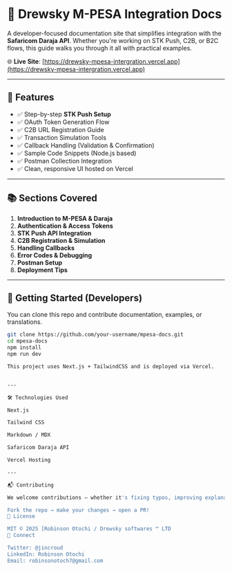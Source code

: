 
# 🧾 Drewsky M-PESA Integration Docs

A developer-focused documentation site that simplifies integration with the **Safaricom Daraja API**. Whether you're working on STK Push, C2B, or B2C flows, this guide walks you through it all with practical examples.

🌐 **Live Site**: [https://drewsky-mpesa-intergration.vercel.app](https://drewsky-mpesa-intergration.vercel.app)

---

## 📌 Features

- ✅ Step-by-step **STK Push Setup**
- ✅ OAuth Token Generation Flow
- ✅ C2B URL Registration Guide
- ✅ Transaction Simulation Tools
- ✅ Callback Handling (Validation & Confirmation)
- ✅ Sample Code Snippets (Node.js based)
- ✅ Postman Collection Integration
- ✅ Clean, responsive UI hosted on Vercel

---

## 📚 Sections Covered

1. **Introduction to M-PESA & Daraja**
2. **Authentication & Access Tokens**
3. **STK Push API Integration**
4. **C2B Registration & Simulation**
5. **Handling Callbacks**
6. **Error Codes & Debugging**
7. **Postman Setup**
8. **Deployment Tips**

---

## 🚀 Getting Started (Developers)

You can clone this repo and contribute documentation, examples, or translations.

```bash
git clone https://github.com/your-username/mpesa-docs.git
cd mpesa-docs
npm install
npm run dev

This project uses Next.js + TailwindCSS and is deployed via Vercel.


---

🛠 Technologies Used

Next.js

Tailwind CSS

Markdown / MDX

Safaricom Daraja API

Vercel Hosting

---

📬 Contributing

We welcome contributions — whether it's fixing typos, improving explanations, or adding new API flows.

Fork the repo → make your changes → open a PR!
📜 License

MIT © 2025 [Robinson Otochi / Drewsky softwares ™ LTD 
💬 Connect

Twitter: @jincroud
LinkedIn: Robinson Otochi
Email: robinsonotoch7@gmail.com

